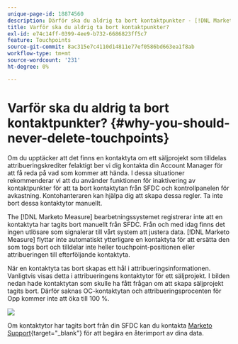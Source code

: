 ```yaml
---
unique-page-id: 18874560
description: Därför ska du aldrig ta bort kontaktpunkter - [!DNL Marketo Measure] - Produktdokumentation
title: Varför ska du aldrig ta bort kontaktpunkter?
exl-id: e74c14ff-0399-4ee9-b732-6686823ff5c7
feature: Touchpoints
source-git-commit: 8ac315e7c4110d14811e77ef0586bd663ea1f8ab
workflow-type: tm+mt
source-wordcount: '231'
ht-degree: 0%

---
```


# Varför ska du aldrig ta bort kontaktpunkter? {#why-you-should-never-delete-touchpoints}

Om du upptäcker att det finns en kontaktyta om ett säljprojekt som tilldelas attribueringskrediter felaktigt ber vi dig kontakta din Account Manager för att få reda på vad som kommer att hända. I dessa situationer rekommenderar vi att du använder funktionen för inaktivering av kontaktpunkter för att ta bort kontaktytan från SFDC och kontrollpanelen för avkastning. Kontohanteraren kan hjälpa dig att skapa dessa regler. Ta inte bort dessa kontaktytor manuellt.

The [!DNL Marketo Measure] bearbetningssystemet registrerar inte att en kontaktyta har tagits bort manuellt från SFDC. Från och med idag finns det ingen utlösare som signalerar till vårt system att justera data. [!DNL Marketo Measure] flyttar inte automatiskt ytterligare en kontaktyta för att ersätta den som togs bort och tilldelar inte heller touchpoint-positionen eller attribueringen till efterföljande kontaktyta.

När en kontaktyta tas bort skapas ett hål i attribueringsinformationen. Vanligtvis visas detta i attribueringens kontaktytor för ett säljprojekt. I bilden nedan hade kontaktytan som skulle ha fått frågan om att skapa säljprojekt tagits bort. Därför saknas OC-kontaktytan och attribueringsprocenten för Opp kommer inte att öka till 100 %.

![](assets/1.png)

Om kontaktytor har tagits bort från din SFDC kan du kontakta [Marketo Support](https://nation.marketo.com/t5/support/ct-p/Support){target="_blank"} för att begära en återimport av dina data.
